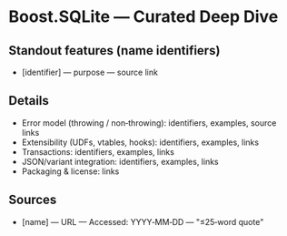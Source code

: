 # Boost.SQLite — Curated Deep Dive

## Standout features (name identifiers)

- [identifier] — purpose — source link

## Details

- Error model (throwing / non‑throwing): identifiers, examples, source links
- Extensibility (UDFs, vtables, hooks): identifiers, examples, links
- Transactions: identifiers, examples, links
- JSON/variant integration: identifiers, examples, links
- Packaging & license: links

## Sources

- [name] — URL — Accessed: YYYY‑MM‑DD — "≤25‑word quote"
